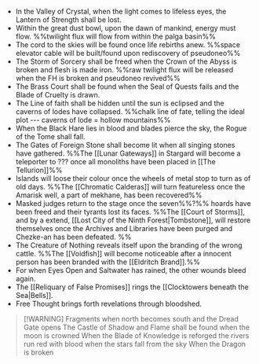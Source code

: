 - In the Valley of Crystal, when the light comes to lifeless eyes, the Lantern of Strength shall be lost.
- Within the great dust bowl, upon the dawn of mankind, energy must flow. 
	%%twilight flux will flow from within the palga basin%%
- The cord to the skies will be found once life rebirths anew.
	%%space elevator cable will be built/found upon rediscovery of pseudoneo%%
- The Storm of Sorcery shall be freed when the Crown of the Abyss is broken and flesh is made iron.
	%%raw twilight flux will be released when the FH is broken and pseudoneo revived%%
- The Brass Court shall be found when the Seal of Quests fails and the Blade of Cruelty is drawn.
- The Line of faith shall be hidden until the sun is eclipsed and the caverns of lodes have collapsed.
	%%chalk line of fate, telling the ideal plot --- caverns of lode = hollow mountains%%
- When the Black Hare lies in blood and blades pierce the sky, the Rogue of the Tome shall fall.
- The Gates of Foreign Stone shall become lit when all singing stones have gathered. 
	%%The [[Lunar Gateways]] in Stargard will become a teleporter to ??? once all monoliths have been placed in [[The Tellurion]]%%
- Islands will loose their colour once the wheels of metal stop to turn as of old days. 
	%%The [[Chromatic Calderas]] will turn featureless once the Amarisk well, a part of mekhane, has been recovered%%
- Masked judges return to the stage once the seven%%?%% hoards have been freed and their tyrants lost its faces. 
	%%The [[Court of Storms]], and by a extend, [[Lost City of the Ninth Forest|Tombstone]], will restore themselves once the Archives and Libraries have been purged and Chezke-an has been defeated. %%
- The Creature of Nothing reveals itself upon the branding of the wrong cattle. 
%%The [[Voidfish]] will become noticeable after a innocent person has been branded with the [[Eldritch Brand]].%%
- For when Eyes Open and Saltwater has rained, the other wounds bleed again.
- The [[Reliquary of False Promises]] rings the [[Clocktowers beneath the Sea|Bells]].
- Free Thought brings forth revelations through bloodshed. 
> [!WARNING] Fragments
> when north becomes south and the Dread Gate opens
> The Castle of Shadow and Flame shall be found
> when the moon is crowned
> When the Blade of Knowledge is reforged
> the rivers run red with blood
> when the stars fall from the sky
> When the Dragon is broken
